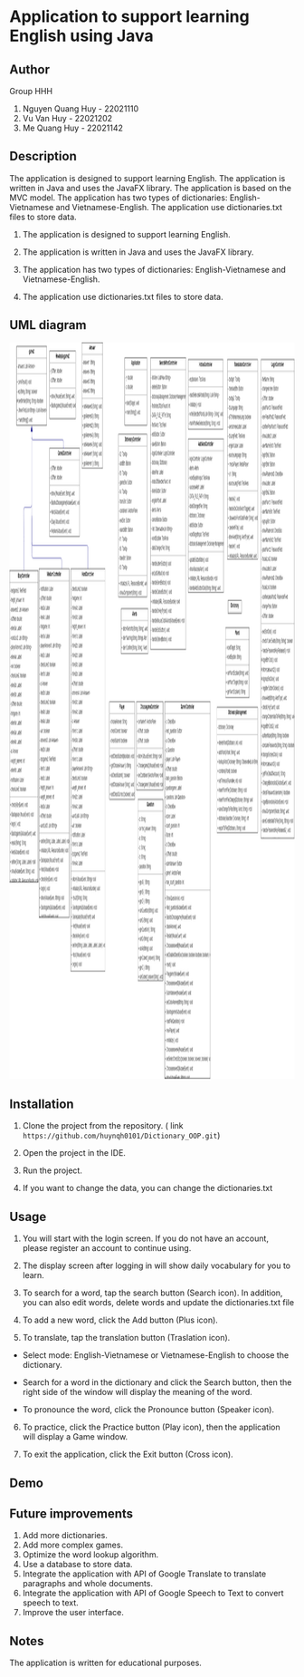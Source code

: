 # Application to support learning English using Java
## Author
Group HHH
1. Nguyen Quang Huy - 22021110
2. Vu Van Huy - 22021202
3. Me Quang Huy - 22021142
## Description
The application is designed to support learning English. The application is written in Java and uses the JavaFX library. The application is based on the MVC model. The application has two types of dictionaries: English-Vietnamese and Vietnamese-English. The application use dictionaries.txt files to store data.

1. The application is designed to support learning English.

2. The application is written in Java and uses the JavaFX library.

3. The application has two types of dictionaries: English-Vietnamese and Vietnamese-English.

4. The application use dictionaries.txt files to store data.
## UML diagram
<img src="Dictionary/ImageReadme/diagram.png" alt="example" style="width:2300px; height:1300px;">

## Installation
1. Clone the project from the repository. ( link ``` https://github.com/huynqh0101/Dictionary_OOP.git ```)

2. Open the project in the IDE.

3. Run the project.

4. If you want to change the data, you can change the dictionaries.txt

## Usage
1. You will start with the login screen. If you do not have an account, please register an account to continue using.

2. The display screen after logging in will show daily vocabulary for you to learn.

3. To search for a word, tap the search button (Search icon).
   In addition, you can also edit words, delete words and update the dictionaries.txt file

5. To add a new word, click the Add button (Plus icon).

6. To translate, tap the translation button (Traslation icon).

- Select mode: English-Vietnamese or Vietnamese-English to choose the dictionary.

- Search for a word in the dictionary and click the Search button, then the right side of the window will display the meaning of the word.

- To pronounce the word, click the Pronounce button (Speaker icon).

6. To practice, click the Practice button (Play icon), then the application will display a Game window.

7. To exit the application, click the Exit button (Cross icon).

## Demo

## Future improvements

1. Add more dictionaries.  
2. Add more complex games.  
3. Optimize the word lookup algorithm.  
4. Use a database to store data.  
5. Integrate the application with API of Google Translate to translate paragraphs and whole documents.  
6. Integrate the application with API of Google Speech to Text to convert speech to text.  
8. Improve the user interface.  


## Notes
The application is written for educational purposes.

